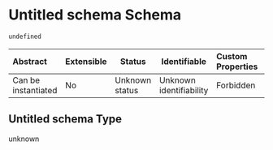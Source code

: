 # Untitled schema Schema

```txt
undefined
```




| Abstract            | Extensible | Status         | Identifiable            | Custom Properties | Additional Properties | Access Restrictions | Defined In                                                            |
| :------------------ | ---------- | -------------- | ----------------------- | :---------------- | --------------------- | ------------------- | --------------------------------------------------------------------- |
| Can be instantiated | No         | Unknown status | Unknown identifiability | Forbidden         | Allowed               | none                | [lane.schema.json](../../out/lane.schema.json "open original schema") |

## Untitled schema Type

unknown
